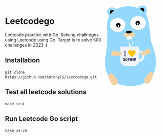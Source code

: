<img src="./assets/gopher.png" alt="Gopher image" align="right">


# Leetcodego
Leetcode practice with Go. Solving challneges using Leetcode using Go.
Target is to solve 500 challenges in 2023 :)

## Installation
```
git clone https://github.com/AntonyIS/leetcodego.git
```
## Test all leetcode solutions
```
make test
```
## Run Leetcode Go script
```
make serve
```